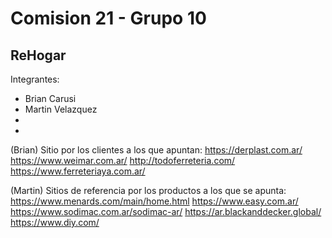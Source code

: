 # Comision 21 - Grupo 10
## ReHogar

Integrantes:
- Brian Carusi
- Martin Velazquez
-   
-

(Brian) Sitio por los clientes a los que apuntan:
https://derplast.com.ar/
https://www.weimar.com.ar/
http://todoferreteria.com/
https://www.ferreteriaya.com.ar/

(Martin) Sitios de referencia por los productos a los que se apunta:
https://www.menards.com/main/home.html
https://www.easy.com.ar/
https://www.sodimac.com.ar/sodimac-ar/
https://ar.blackanddecker.global/
https://www.diy.com/
